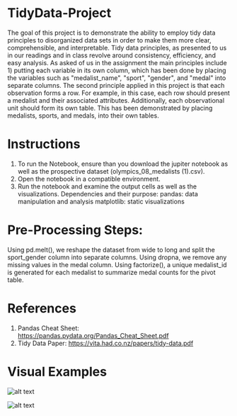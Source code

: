 # TidyData-Project
 The goal of this project is to demonstrate the ability to employ tidy data principles to disorganized data sets in order to make them more clear, comprehensible, and interpretable. Tidy data principles, as presented to us in our readings and in class revolve around consistency, efficiency, and easy analysis. As asked of us in the assignment the main principles include 1) putting each variable in its own column, which has been done by placing the variables such as "medalist_name", "sport", "gender", and "medal" into separate columns. The second principle applied in this project is that each observation forms a row. For example, in this case, each row should present a medalist and their associated attributes. Additionally, each observational unit should form its own table. This has been demonstrated by placing medalists, sports, and medals, into their own tables. 

 # Instructions
 1) To run the Notebook, ensure than you download the jupiter notebook as well as the prospective dataset (olympics_08_medalists (1).csv).
 2) Open the notebook in a compatible environment.
 3) Run the notebook and examine the output cells as well as the visualizations. 
Dependencies and their purpose:
pandas: data manipulation and analysis
matplotlib: static visualizations

# Pre-Processing Steps:
Using pd.melt(), we reshape the dataset from wide to long and split the sport_gender column into separate columns. Using dropna, we remove any missing values in the medal column. Using factorize(), a unique medalist_id is generated for each medalist to summarize medal counts for the pivot table. 

# References
1) Pandas Cheat Sheet: https://pandas.pydata.org/Pandas_Cheat_Sheet.pdf
2) Tidy Data Paper: https://vita.had.co.nz/papers/tidy-data.pdf



# Visual Examples
![alt text](<Screenshot 2025-03-17 at 8.53.51 PM.png>)

![alt text](<Screenshot 2025-03-17 at 8.54.35 PM.png>)